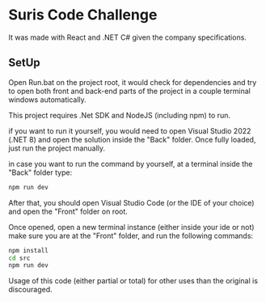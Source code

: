# Suris Code Challenge

It was made with React and .NET C# given the company specifications.

## SetUp

Open Run.bat on the project root, it would check for dependencies and try to open both front and back-end parts of the project in a couple terminal windows automatically.

This project requires .Net SDK and NodeJS (including npm) to run.

if you want to run it yourself, you would need to open Visual Studio 2022 (.NET 8) and open the solution inside the "Back" folder. Once fully loaded, just run the project manually. 

in case you want to run the command by yourself, at a terminal inside the "Back" folder type:

```bash
npm run dev
```

After that, you should open Visual Studio Code (or the IDE of your choice) and open the "Front" folder on root.

Once opened, open a new terminal instance (either inside your ide or not) make sure you are at the "Front" folder, and run the following commands:

```bash
npm install
cd src
npm run dev
```
Usage of this code (either partial or total) for other uses than the original is discouraged.